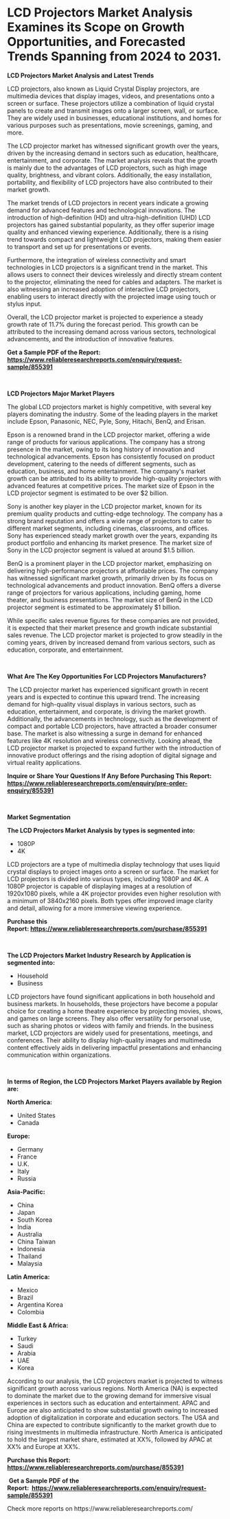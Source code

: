 <p><h1>LCD Projectors Market Analysis Examines its Scope on Growth Opportunities, and Forecasted Trends Spanning from 2024 to 2031.</h1></p><p><strong>LCD Projectors Market Analysis and Latest Trends</strong></p>
<p><p>LCD projectors, also known as Liquid Crystal Display projectors, are multimedia devices that display images, videos, and presentations onto a screen or surface. These projectors utilize a combination of liquid crystal panels to create and transmit images onto a larger screen, wall, or surface. They are widely used in businesses, educational institutions, and homes for various purposes such as presentations, movie screenings, gaming, and more.</p><p>The LCD projector market has witnessed significant growth over the years, driven by the increasing demand in sectors such as education, healthcare, entertainment, and corporate. The market analysis reveals that the growth is mainly due to the advantages of LCD projectors, such as high image quality, brightness, and vibrant colors. Additionally, the easy installation, portability, and flexibility of LCD projectors have also contributed to their market growth.</p><p>The market trends of LCD projectors in recent years indicate a growing demand for advanced features and technological innovations. The introduction of high-definition (HD) and ultra-high-definition (UHD) LCD projectors has gained substantial popularity, as they offer superior image quality and enhanced viewing experience. Additionally, there is a rising trend towards compact and lightweight LCD projectors, making them easier to transport and set up for presentations or events.</p><p>Furthermore, the integration of wireless connectivity and smart technologies in LCD projectors is a significant trend in the market. This allows users to connect their devices wirelessly and directly stream content to the projector, eliminating the need for cables and adapters. The market is also witnessing an increased adoption of interactive LCD projectors, enabling users to interact directly with the projected image using touch or stylus input.</p><p>Overall, the LCD projector market is projected to experience a steady growth rate of 11.7% during the forecast period. This growth can be attributed to the increasing demand across various sectors, technological advancements, and the introduction of innovative features.</p></p>
<p><strong>Get a Sample PDF of the Report:&nbsp; <a href="https://www.reliableresearchreports.com/enquiry/request-sample/855391">https://www.reliableresearchreports.com/enquiry/request-sample/855391</a></strong></p>
<p>&nbsp;</p>
<p><strong>LCD Projectors Major Market Players</strong></p>
<p><p>The global LCD projectors market is highly competitive, with several key players dominating the industry. Some of the leading players in the market include Epson, Panasonic, NEC, Pyle, Sony, Hitachi, BenQ, and Erisan. </p><p>Epson is a renowned brand in the LCD projector market, offering a wide range of products for various applications. The company has a strong presence in the market, owing to its long history of innovation and technological advancements. Epson has consistently focused on product development, catering to the needs of different segments, such as education, business, and home entertainment. The company's market growth can be attributed to its ability to provide high-quality projectors with advanced features at competitive prices. The market size of Epson in the LCD projector segment is estimated to be over $2 billion.</p><p>Sony is another key player in the LCD projector market, known for its premium quality products and cutting-edge technology. The company has a strong brand reputation and offers a wide range of projectors to cater to different market segments, including cinemas, classrooms, and offices. Sony has experienced steady market growth over the years, expanding its product portfolio and enhancing its market presence. The market size of Sony in the LCD projector segment is valued at around $1.5 billion.</p><p>BenQ is a prominent player in the LCD projector market, emphasizing on delivering high-performance projectors at affordable prices. The company has witnessed significant market growth, primarily driven by its focus on technological advancements and product innovation. BenQ offers a diverse range of projectors for various applications, including gaming, home theater, and business presentations. The market size of BenQ in the LCD projector segment is estimated to be approximately $1 billion.</p><p>While specific sales revenue figures for these companies are not provided, it is expected that their market presence and growth indicate substantial sales revenue. The LCD projector market is projected to grow steadily in the coming years, driven by increased demand from various sectors, such as education, corporate, and entertainment.</p></p>
<p>&nbsp;</p>
<p><strong>What Are The Key Opportunities For LCD Projectors Manufacturers?</strong></p>
<p><p>The LCD projector market has experienced significant growth in recent years and is expected to continue this upward trend. The increasing demand for high-quality visual displays in various sectors, such as education, entertainment, and corporate, is driving the market growth. Additionally, the advancements in technology, such as the development of compact and portable LCD projectors, have attracted a broader consumer base. The market is also witnessing a surge in demand for enhanced features like 4K resolution and wireless connectivity. Looking ahead, the LCD projector market is projected to expand further with the introduction of innovative product offerings and the rising adoption of digital signage and virtual reality applications.</p></p>
<p><strong>Inquire or Share Your Questions If Any Before Purchasing This Report: <a href="https://www.reliableresearchreports.com/enquiry/pre-order-enquiry/855391">https://www.reliableresearchreports.com/enquiry/pre-order-enquiry/855391</a></strong></p>
<p>&nbsp;</p>
<p><strong>Market Segmentation</strong></p>
<p><strong>The LCD Projectors Market Analysis by types is segmented into:</strong></p>
<p><ul><li>1080P</li><li>4K</li></ul></p>
<p><p>LCD projectors are a type of multimedia display technology that uses liquid crystal displays to project images onto a screen or surface. The market for LCD projectors is divided into various types, including 1080P and 4K. A 1080P projector is capable of displaying images at a resolution of 1920x1080 pixels, while a 4K projector provides even higher resolution with a minimum of 3840x2160 pixels. Both types offer improved image clarity and detail, allowing for a more immersive viewing experience.</p></p>
<p><strong>Purchase this Report:&nbsp;<a href="https://www.reliableresearchreports.com/purchase/855391">https://www.reliableresearchreports.com/purchase/855391</a></strong></p>
<p>&nbsp;</p>
<p><strong>The LCD Projectors Market Industry Research by Application is segmented into:</strong></p>
<p><ul><li>Household</li><li>Business</li></ul></p>
<p><p>LCD projectors have found significant applications in both household and business markets. In households, these projectors have become a popular choice for creating a home theatre experience by projecting movies, shows, and games on large screens. They also offer versatility for personal use, such as sharing photos or videos with family and friends. In the business market, LCD projectors are widely used for presentations, meetings, and conferences. Their ability to display high-quality images and multimedia content effectively aids in delivering impactful presentations and enhancing communication within organizations.</p></p>
<p>&nbsp;</p>
<p><strong>In terms of Region, the LCD Projectors Market Players available by Region are:</strong></p>
<p>
    <p> <strong> North America: </strong>
        <ul>
            <li>United States</li>
            <li>Canada</li>
        </ul>
        </p> 
    <p> <strong> Europe: </strong>
        <ul>
            <li>Germany</li>
            <li>France</li>
            <li>U.K.</li>
            <li>Italy</li>
            <li>Russia</li>
        </ul>
        </p> 
    <p> <strong> Asia-Pacific: </strong>
        <ul>
            <li>China</li>
            <li>Japan</li>
            <li>South Korea</li>
            <li>India</li>
            <li>Australia</li>
            <li>China Taiwan</li>
            <li>Indonesia</li>
            <li>Thailand</li>
            <li>Malaysia</li>
        </ul>
        </p> 
    <p> <strong> Latin America: </strong>
        <ul>
            <li>Mexico</li>
            <li>Brazil</li>
            <li>Argentina Korea</li>
            <li>Colombia</li>
        </ul>
        </p> 
    <p> <strong> Middle East & Africa: </strong>
        <ul>
            <li>Turkey</li>
            <li>Saudi</li>
            <li>Arabia</li>
            <li>UAE</li>
            <li>Korea</li>
        </ul>
    </p>
    </p>
<p><p>According to our analysis, the LCD projectors market is projected to witness significant growth across various regions. North America (NA) is expected to dominate the market due to the growing demand for immersive visual experiences in sectors such as education and entertainment. APAC and Europe are also anticipated to show substantial growth owing to increased adoption of digitalization in corporate and education sectors. The USA and China are expected to contribute significantly to the market growth due to rising investments in multimedia infrastructure. North America is anticipated to hold the largest market share, estimated at XX%, followed by APAC at XX% and Europe at XX%.</p></p>
<p><strong>Purchase this Report: <a href="https://www.reliableresearchreports.com/purchase/855391">https://www.reliableresearchreports.com/purchase/855391</a></strong></p>
<p>&nbsp;<strong>Get a Sample PDF of the Report:&nbsp;&nbsp;<a href="https://www.reliableresearchreports.com/enquiry/request-sample/855391">https://www.reliableresearchreports.com/enquiry/request-sample/855391</a></strong></p>
<p><strong></strong></p>
<p>Check more reports on https://www.reliableresearchreports.com/</p>